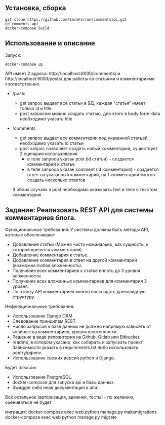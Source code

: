 Установка, сборка
------
    git clone https://github.com/SaraFarron/commentsapi.git
    cd comments api
    docker-compose build

Использование и описание
------

Запуск:

    docker-compose up

API имеет 2 адреса: http://localhost:8000/comments/ и http://localhost:8000/posts/ для работы со статьями
и комментариями соответственно.

* /posts
    
    * get запрос выдает все статьи в БД, каждая "статья" имеет только id и title
    * post запросом можно создать статью, для этого в body form-data необходимо указать title

* /comments

    * get запрос выдает все комментарии под указанной статьей, необходимо указать id статьи
    * post запрос позволяет создать новый комментарий, существует 2 сценария использования:
        * в теле запроса указан post (id статьи) - создается комментарий к статье
        * в теле запроса указан comment (id комментария) - создается ответ на указанный комментарий, на 1 комментарий можно создать несколько ответов
    
    В обоих случаях в post необходимо указывать text в теле с текстом комментария

Задание: Реализовать REST API для системы комментариев блога.
------
Функциональные требования:
У системы должны быть методы API, которые обеспечивают
- Добавление статьи (Можно чисто номинально, как сущность, к которой крепятся комментарии).
- Добавление комментария к статье.
- Добавление комментария в ответ на другой комментарий (возможна любая вложенность).
- Получение всех комментариев к статье вплоть до 3 уровня вложенности.
- Получение всех вложенных комментариев для комментария 3 уровня.
- По ответу API комментариев можно воссоздать древовидную структуру.

Нефункциональные требования:
- Использование Django ORM.
- Следование принципам REST.
- Число запросов к базе данных не должно напрямую зависеть от количества комментариев, уровня вложенности.
- Решение в виде репозитория на Github, Gitlab или Bitbucket.
- readme, в котором указано, как собирать и запускать проект. Зависимости указать в requirements.txt либо использовать poetry/pipenv.
- Использование свежих версий python и Django.

Будет плюсом:
- Использование PostgreSQL.
- docker-compose для запуска api и базы данных.
- Swagger либо иная документация к апи.

Всё остальное (авторизация, админки, тесты) - по желанию, оцениваться не будет

миграция:
docker-compose exec web python manage.py makemigrations
docker-compose exec web python manage.py migrate
